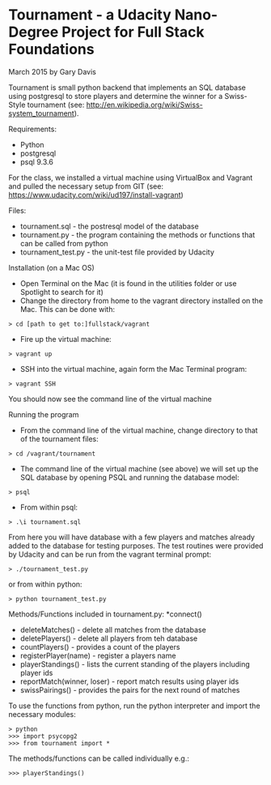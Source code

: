 # Tournament - a Udacity Nano-Degree Project for Full Stack Foundations
March 2015 by Gary Davis

Tournament is small python backend that implements an SQL database using postgresql to store players and determine the winner for a Swiss-Style tournament (see: http://en.wikipedia.org/wiki/Swiss-system_tournament).

Requirements:
* Python
* postgresql
* psql 9.3.6

For the class, we installed a virtual machine using VirtualBox and Vagrant and pulled the necessary setup from GIT (see: https://www.udacity.com/wiki/ud197/install-vagrant)

Files:
* tournament.sql - the postresql model of the database
* tournament.py - the program containing the methods or functions that can be called from python
* tournament_test.py - the unit-test file provided by Udacity

Installation (on a Mac OS)
* Open Terminal on the Mac (it is found in the utilities folder or use Spotlight to search for it)
* Change the directory from home to the vagrant directory installed on the Mac.  This can be done with:
```
> cd [path to get to:]fullstack/vagrant  
```
* Fire up the virtual machine: 
``` 
> vagrant up
```  
* SSH into the virtual machine, again form the Mac Terminal program: 
``` 
> vagrant SSH  
```
  You should now see the command line of the virtual machine


Running the program

* From the command line of the virtual machine, change directory to that of the tournament files:
```
> cd /vagrant/tournament
```
* The command line of the virtual machine (see above) we will set up the SQL database by opening PSQL and running the database model:  
```
> psql  
```
* From within psql:
``` 
> .\i tournament.sql
```

From here you will have database with a few players and matches already added to the database for testing purposes. 
The test routines were provided by Udacity and can be run from the vagrant terminal prompt:
```
> ./tournament_test.py
```
or from within python:
```
> python tournament_test.py
```
Methods/Functions included in tournament.py:
*connect()
* deleteMatches() - delete all matches from the database
* deletePlayers() - delete all players from teh database
* countPlayers() - provides a count of the players
* registerPlayer(name) - register a players name
* playerStandings() - lists the current standing of the players including player ids
* reportMatch(winner, loser) - report match results using player ids
* swissPairings() - provides the pairs for the next round of matches

To use the functions from python, run the python interpreter and import the necessary modules:
```
> python
>>> import psycopg2
>>> from tournament import *
```
The methods/functions can be called individually e.g.:
```
>>> playerStandings()
```




